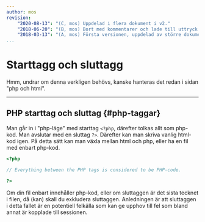 ```yaml
---
author: mos
revision:
    "2020-08-13": "(C, mos) Uppdelad i flera dokument i v2."
    "2018-06-20": "(B, mos) Bort med kommentarer och lade till uttryck."
    "2018-03-13": "(A, mos) Första versionen, uppdelad av större dokument."
...
```

Starttagg och sluttagg
=======================

Hmm, undrar om denna verkligen behövs, kanske hanteras det redan i sidan "php och html".


---


PHP starttag och sluttag {#php-taggar}
-----------------------

Man går in i "php-läge" med starttag `<?php`, därefter tolkas allt som php-kod. Man avslutar med en sluttag `?>`. Därefter kan man skriva vanlig html-kod igen. På detta sätt kan man växla mellan html och php, eller ha en fil med enbart php-kod.

```php
<?php

// Everything between the PHP tags is considered to be PHP-code.

?>
```

Om din fil enbart innehåller php-kod, eller om sluttaggen är det sista tecknet i filen, då (kan) skall du exkludera sluttaggen. Anledningen är att sluttaggen i detta fallet är en potentiell felkälla som kan ge upphov till fel som bland annat är kopplade till sessionen.
